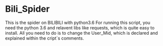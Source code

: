 # Bili_Spider
This is the spider on BILIBILI with python3.6
For running this script, you need the python 3.6 and relavent libs like requests, which is quite easy to install.
All you need to do is to change the User_Mid, which is declared and explained within the cript`s comments.

